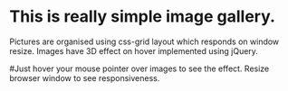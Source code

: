 # This is really simple image gallery.
Pictures are organised using css-grid layout which responds on window resize.
Images have 3D effect on hover implemented using jQuery.

#Just hover your mouse pointer over images to see the effect. Resize browser window to see responsiveness.
